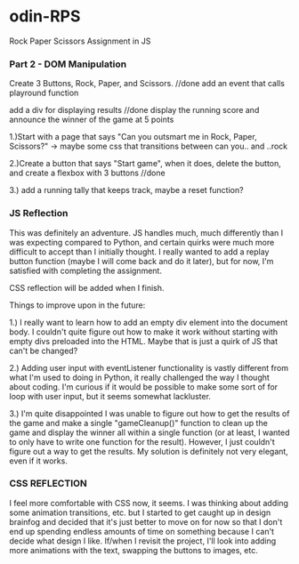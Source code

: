 # odin-RPS
Rock Paper Scissors Assignment in JS

### Part 2 - DOM Manipulation ###
Create 3 Buttons, Rock, Paper, and Scissors. //done
add an event that calls playround function

add a div for displaying results //done
display the running score and announce the winner of the game at 5 points


1.)Start with a page that says
"Can you outsmart me in Rock, Paper, Scissors?"
-> maybe some css that transitions between can you.. and ..rock

2.)Create a button that says "Start game", when it does, delete the button, and create a flexbox with 3 buttons //done

3.) add a running tally that keeps track, maybe a reset function?

### JS Reflection ###
This was definitely an adventure. JS handles much, much differently than I was expecting compared to Python, and certain quirks were much more difficult to accept than I initially thought. I really wanted to add a replay button function (maybe I will come back and do it later), but for now, I'm satisfied with completing the assignment.

CSS reflection will be added when I finish.

Things to improve upon in the future:

1.) I really want to learn how to add an empty div element into the document body. I couldn't quite figure out how to make it work without starting with empty divs preloaded into the HTML. Maybe that is just a quirk of JS that can't be changed?

2.) Adding user input with eventListener functionality is vastly different from what I'm used to doing in Python, it really challenged the way I thought about coding. I'm curious if it would be possible to make some sort of for loop with user input, but it seems somewhat lackluster.

3.) I'm quite disappointed I was unable to figure out how to get the results of the game and make a single "gameCleanup()" function to clean up the game and display the winner all within a single function (or at least, I wanted to only have to write one function for the result). However, I just couldn't figure out a way to get the results. My solution is definitely not very elegant, even if it works.


### CSS REFLECTION ###
I feel more comfortable with CSS now, it seems. I was thinking about adding some animation transitions, etc. but I started to get caught up in design brainfog and decided that it's just better to move on for now so that I don't end up spending endless amounts of time on something because I can't decide what design I like. If/when I revisit the project, I'll look into adding more animations with the text, swapping the buttons to images, etc.